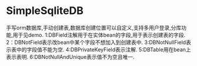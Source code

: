 # SimpleSqliteDB
手写orm数据库,手动创建表,数据库创建位置可以自定义,支持多用户登录,分库功能,用于见demo.
1:DBField注解用于在实体bean的字段,用于表示创建表的字段.
2：DBNotField表示改bean中某个字段不想加入到创建表中.
3:DBNotNullField表示表中的字段值不能为空.
4:DBPrivateKeyField表示注解.
5:DBTable用在bean上表示表明.
6:DBNotNullAndUnique表示值不为空且唯一.


